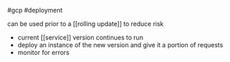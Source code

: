 #gcp #deployment

can be used prior to a [[rolling update]] to reduce risk
 
- current [[service]] version continues to run
- deploy an instance of the new version and give it a portion of requests
- monitor for errors